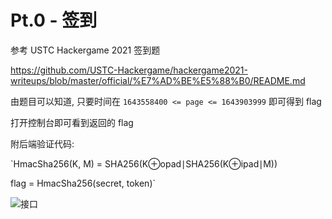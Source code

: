 # Pt.0 - 签到

参考 USTC Hackergame 2021 签到题

<https://github.com/USTC-Hackergame/hackergame2021-writeups/blob/master/official/%E7%AD%BE%E5%88%B0/README.md>

由题目可以知道, 只要时间在 `1643558400 <= page <= 1643903999` 即可得到 flag

打开控制台即可看到返回的 flag

附后端验证代码:

`HmacSha256(K, M) = SHA256(K⊕opad∣SHA256(K⊕ipad∣M))

flag = HmacSha256(secret, token)`

![接口](https://p.itxe.net/images/2022/01/30/image.png)
